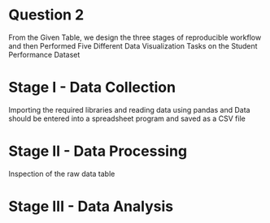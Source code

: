 # Question 2

From the Given Table, we design the three stages of reproducible workflow and then Performed Five Different Data Visualization Tasks on the Student Performance Dataset

# Stage I - Data Collection

Importing the required libraries and reading data using pandas and Data should be entered into a spreadsheet program and saved as a CSV file

# Stage II - Data Processing

Inspection of the raw data table

# Stage III - Data Analysis
